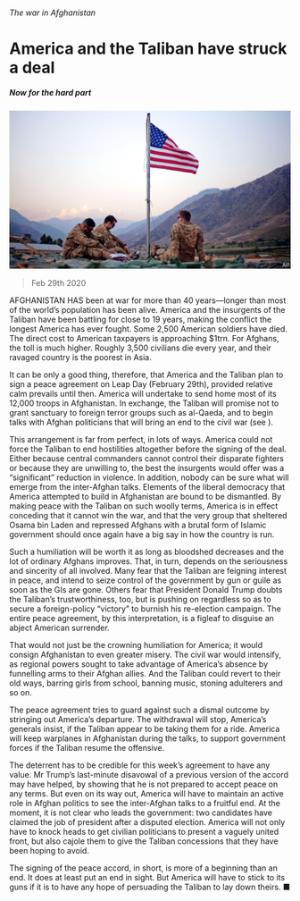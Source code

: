 ###### The war in Afghanistan

# America and the Taliban have struck a deal 

##### Now for the hard part 

![image](images/20200229_LDP001_0.jpg) 

> Feb 29th 2020 

AFGHANISTAN HAS been at war for more than 40 years—longer than most of the world’s population has been alive. America and the insurgents of the Taliban have been battling for close to 19 years, making the conflict the longest America has ever fought. Some 2,500 American soldiers have died. The direct cost to American taxpayers is approaching $1trn. For Afghans, the toll is much higher. Roughly 3,500 civilians die every year, and their ravaged country is the poorest in Asia.

It can be only a good thing, therefore, that America and the Taliban plan to sign a peace agreement on Leap Day (February 29th), provided relative calm prevails until then. America will undertake to send home most of its 12,000 troops in Afghanistan. In exchange, the Taliban will promise not to grant sanctuary to foreign terror groups such as al-Qaeda, and to begin talks with Afghan politicians that will bring an end to the civil war (see ).


This arrangement is far from perfect, in lots of ways. America could not force the Taliban to end hostilities altogether before the signing of the deal. Either because central commanders cannot control their disparate fighters or because they are unwilling to, the best the insurgents would offer was a “significant” reduction in violence. In addition, nobody can be sure what will emerge from the inter-Afghan talks. Elements of the liberal democracy that America attempted to build in Afghanistan are bound to be dismantled. By making peace with the Taliban on such woolly terms, America is in effect conceding that it cannot win the war, and that the very group that sheltered Osama bin Laden and repressed Afghans with a brutal form of Islamic government should once again have a big say in how the country is run.

Such a humiliation will be worth it as long as bloodshed decreases and the lot of ordinary Afghans improves. That, in turn, depends on the seriousness and sincerity of all involved. Many fear that the Taliban are feigning interest in peace, and intend to seize control of the government by gun or guile as soon as the GIs are gone. Others fear that President Donald Trump doubts the Taliban’s trustworthiness, too, but is pushing on regardless so as to secure a foreign-policy “victory” to burnish his re-election campaign. The entire peace agreement, by this interpretation, is a figleaf to disguise an abject American surrender.

That would not just be the crowning humiliation for America; it would consign Afghanistan to even greater misery. The civil war would intensify, as regional powers sought to take advantage of America’s absence by funnelling arms to their Afghan allies. And the Taliban could revert to their old ways, barring girls from school, banning music, stoning adulterers and so on.

The peace agreement tries to guard against such a dismal outcome by stringing out America’s departure. The withdrawal will stop, America’s generals insist, if the Taliban appear to be taking them for a ride. America will keep warplanes in Afghanistan during the talks, to support government forces if the Taliban resume the offensive.

The deterrent has to be credible for this week’s agreement to have any value. Mr Trump’s last-minute disavowal of a previous version of the accord may have helped, by showing that he is not prepared to accept peace on any terms. But even on its way out, America will have to maintain an active role in Afghan politics to see the inter-Afghan talks to a fruitful end. At the moment, it is not clear who leads the government: two candidates have claimed the job of president after a disputed election. America will not only have to knock heads to get civilian politicians to present a vaguely united front, but also cajole them to give the Taliban concessions that they have been hoping to avoid.

The signing of the peace accord, in short, is more of a beginning than an end. It does at least put an end in sight. But America will have to stick to its guns if it is to have any hope of persuading the Taliban to lay down theirs. ■

